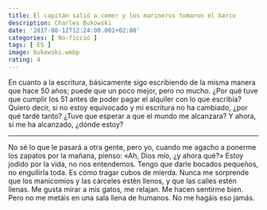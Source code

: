 ```yaml
---
title: El capitán salió a comer y los marineros tomaron el barco
description: Charles Bukowski
date: '2017-08-12T12:24:00.001+02:00'
categories: [ No-ficció ]
tags: [ ES ]
image: bukowski.webp
rating: 4
---
```


En cuanto a la escritura, básicamente sigo escribiendo de la misma manera que hace 50 años; puede que un poco mejor, pero no mucho. ¿Por qué tuve que cumplir los 51 antes de poder pagar el alquiler con lo que escribía? Quiero decir, si no estoy equivocado y mi escritura no ha cambiado, ¿por qué tardé tanto? ¿Tuve que esperar a que el mundo me alcanzara? Y ahora, si me ha alcanzado, ¿dónde estoy?

---

No sé lo que le pasará a otra gente, pero yo, cuando me agacho a ponerme los zapatos por la mañana, pienso: «Ah, Dios mío, ¿y ahora qué?» Estoy jodido por la vida, no nos entendemos. Tengo que darle bocados pequeños, no engullirla toda. Es como tragar cubos de mierda. Nunca me sorprende que los manicomios y las cárceles estén llenos, y que las calles estén llenas. Me gusta mirar a mis gatos, me relajan. Me hacen sentirme bien. Pero no me metáis en una sala llena de humanos. No me hagáis eso jamás.
